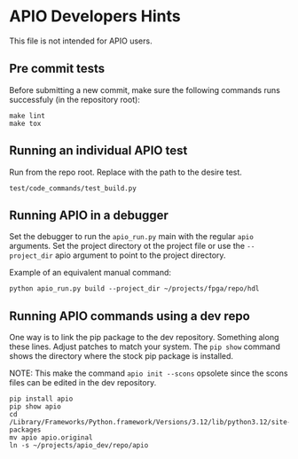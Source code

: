 # APIO Developers Hints

This file is not intended for APIO users.

## Pre commit tests
Before submitting a new commit, make sure the following commands runs successfuly (in the repository root):

```shell
make lint
make tox
```

## Running an individual APIO test

Run from the repo root. Replace with the path to the desire test.

```shell
test/code_commands/test_build.py
```

## Running APIO in a debugger

Set the debugger to run the ``apio_run.py`` main with the regular ``apio`` arguments. Set the project directory ot the project file or use the ``--project_dir`` apio argument to point to the project directory.

Example of an equivalent manual command:
```
python apio_run.py build --project_dir ~/projects/fpga/repo/hdl
```

## Running APIO commands using a dev repo

One way is to link the pip package to the dev repository. Something along these lines. Adjust patches to match your system. The ``pip show`` command shows the directory where the stock pip package is installed.

NOTE: This make the command ``apio init --scons`` opsolete since the scons files can be edited in the dev repository.

```
pip install apio
pip show apio
cd /Library/Frameworks/Python.framework/Versions/3.12/lib/python3.12/site-packages
mv apio apio.original
ln -s ~/projects/apio_dev/repo/apio
```


